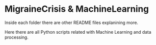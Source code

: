 # MigraineCrisis & MachineLearning    


Inside each folder there are other README files explanining more.

Here there are all Python scripts related with Machine Learning and data processing.
